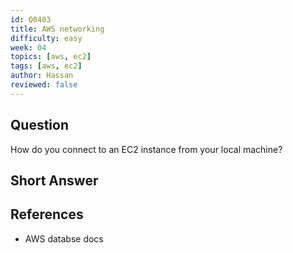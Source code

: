 ```yaml
---
id: Q0403
title: AWS networking
difficulty: easy
week: 04
topics: [aws, ec2]
tags: [aws, ec2]
author: Hassan
reviewed: false
---
```


## Question
How do you connect to an EC2 instance from your local machine?

## Short Answer


## References
- AWS databse docs
